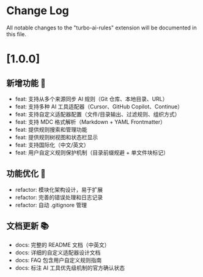 # Change Log

All notable changes to the "turbo-ai-rules" extension will be documented in this file.

# [1.0.0]

## 新增功能 🌱

- feat: 支持从多个来源同步 AI 规则（Git 仓库、本地目录、URL）
- feat: 支持多种 AI 工具适配器（Cursor、GitHub Copilot、Continue）
- feat: 支持自定义适配器配置（文件/目录输出、过滤规则、组织方式）
- feat: 支持 MDC 格式解析（Markdown + YAML Frontmatter）
- feat: 提供规则搜索和管理功能
- feat: 提供规则树视图和状态栏显示
- feat: 支持国际化（中文/英文）
- feat: 用户自定义规则保护机制（目录前缀规避 + 单文件块标记）

## 功能优化 🚀

- refactor: 模块化架构设计，易于扩展
- refactor: 完善的错误处理和日志记录
- refactor: 自动 .gitignore 管理

## 文档更新 📚

- docs: 完整的 README 文档（中英文）
- docs: 详细的自定义适配器设计文档
- docs: FAQ 包含用户自定义规则指南
- docs: 标注 AI 工具优先级机制的官方确认状态
